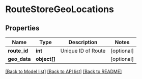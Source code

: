 # RouteStoreGeoLocations

## Properties
Name | Type | Description | Notes
------------ | ------------- | ------------- | -------------
**route_id** | **int** | Unique ID of Route | [optional] 
**geo_data** | **object[]** |  | [optional] 

[[Back to Model list]](../README.md#documentation-for-models) [[Back to API list]](../README.md#documentation-for-api-endpoints) [[Back to README]](../README.md)


